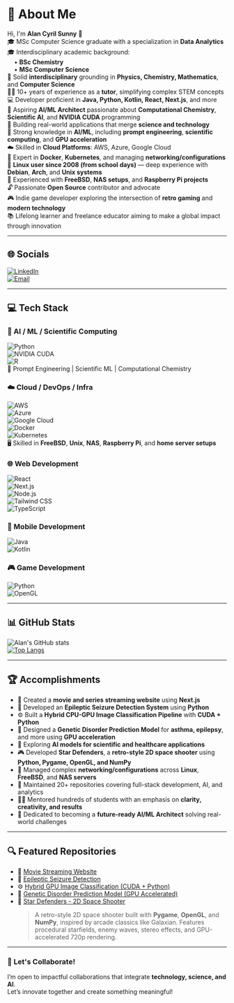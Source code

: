 # 💫 About Me

Hi, I'm **Alan Cyril Sunny** 👋  
🎓 MSc Computer Science graduate with a specialization in **Data Analytics**  
🎓 Interdisciplinary academic background:  
&nbsp;&nbsp;&nbsp;&nbsp;• **BSc Chemistry**  
&nbsp;&nbsp;&nbsp;&nbsp;• **MSc Computer Science**  
🌱 Solid **interdisciplinary** grounding in **Physics, Chemistry, Mathematics**, and **Computer Science**  
👨‍🏫 10+ years of experience as a **tutor**, simplifying complex STEM concepts  
💻 Developer proficient in **Java, Python, Kotlin, React, Next.js**, and more  
🧠 Aspiring **AI/ML Architect** passionate about **Computational Chemistry**, **Scientific AI**, and **NVIDIA CUDA** programming  
🚀 Building real-world applications that merge **science and technology**  
🧬 Strong knowledge in **AI/ML**, including **prompt engineering**, **scientific computing**, and **GPU acceleration**  
☁️ Skilled in **Cloud Platforms**: AWS, Azure, Google Cloud  
🐳 Expert in **Docker**, **Kubernetes**, and managing **networking/configurations**  
🐧 **Linux user since 2008 (from school days)** — deep experience with **Debian**, **Arch**, and **Unix systems**  
🔧 Experienced with **FreeBSD**, **NAS setups**, and **Raspberry Pi projects**  
🔓 Passionate **Open Source** contributor and advocate  
🎮 Indie game developer exploring the intersection of **retro gaming** and **modern technology**  
📚 Lifelong learner and freelance educator aiming to make a global impact through innovation  

---

## 🌐 Socials

[![LinkedIn](https://img.shields.io/badge/LinkedIn-blue?logo=linkedin&logoColor=white)](https://www.linkedin.com/in/alan-cyril-33aa8178/)  
[![Email](https://img.shields.io/badge/Email-alan_cyril%40yahoo.com-red?style=for-the-badge&logo=gmail&logoColor=white)](mailto:alan_cyril@yahoo.com)

---

## 💻 Tech Stack

### 🧠 AI / ML / Scientific Computing  
![Python](https://img.shields.io/badge/Python-3776AB?style=for-the-badge&logo=python&logoColor=white)  
![NVIDIA CUDA](https://img.shields.io/badge/NVIDIA%20CUDA-76B900?style=for-the-badge&logo=nvidia&logoColor=white)  
![R](https://img.shields.io/badge/R-276DC3?style=for-the-badge&logo=r&logoColor=white)  
🧠 Prompt Engineering | Scientific ML | Computational Chemistry

### ☁️ Cloud / DevOps / Infra  
![AWS](https://img.shields.io/badge/AWS-232F3E?style=for-the-badge&logo=amazon-aws&logoColor=white)  
![Azure](https://img.shields.io/badge/Microsoft%20Azure-0078D4?style=for-the-badge&logo=microsoft-azure&logoColor=white)  
![Google Cloud](https://img.shields.io/badge/Google%20Cloud-4285F4?style=for-the-badge&logo=googlecloud&logoColor=white)  
![Docker](https://img.shields.io/badge/Docker-2496ED?style=for-the-badge&logo=docker&logoColor=white)  
![Kubernetes](https://img.shields.io/badge/Kubernetes-326CE5?style=for-the-badge&logo=kubernetes&logoColor=white)  
🖥️ Skilled in **FreeBSD**, **Unix**, **NAS**, **Raspberry Pi**, and **home server setups**

### 🌐 Web Development  
![React](https://img.shields.io/badge/React-61DAFB?style=for-the-badge&logo=react&logoColor=black)  
![Next.js](https://img.shields.io/badge/Next.js-000000?style=for-the-badge&logo=next.js&logoColor=white)  
![Node.js](https://img.shields.io/badge/Node.js-339933?style=for-the-badge&logo=nodedotjs&logoColor=white)  
![Tailwind CSS](https://img.shields.io/badge/Tailwind%20CSS-06B6D4?style=for-the-badge&logo=tailwindcss&logoColor=white)  
![TypeScript](https://img.shields.io/badge/TypeScript-3178C6?style=for-the-badge&logo=typescript&logoColor=white)

### 📱 Mobile Development  
![Java](https://img.shields.io/badge/Java-007396?style=for-the-badge&logo=java&logoColor=white)  
![Kotlin](https://img.shields.io/badge/Kotlin-0095D5?style=for-the-badge&logo=kotlin&logoColor=white)

### 🎮 Game Development  
![Python](https://img.shields.io/badge/Python-3776AB?style=for-the-badge&logo=python&logoColor=white)  
![OpenGL](https://img.shields.io/badge/OpenGL-5586A4?style=for-the-badge&logo=opengl&logoColor=white)  

---

## 📊 GitHub Stats

![Alan's GitHub stats](https://github-readme-stats.vercel.app/api?username=dragonpilee&show_icons=true&theme=radical)  
[![Top Langs](https://github-readme-stats.vercel.app/api/top-langs/?username=dragonpilee&layout=compact&theme=radical)](https://github.com/anuraghazra/github-readme-stats)

---

## 🏆 Accomplishments

- 🎥 Created a **movie and series streaming website** using **Next.js**  
- 🧠 Developed an **Epileptic Seizure Detection System** using **Python**  
- ⚙️ Built a **Hybrid CPU-GPU Image Classification Pipeline** with **CUDA + Python**  
- 🧬 Designed a **Genetic Disorder Prediction Model** for **asthma, epilepsy**, and more using **GPU acceleration**  
- 🔬 Exploring **AI models for scientific and healthcare applications**  
- 🎮 Developed **Star Defenders**, a **retro-style 2D space shooter** using **Python, Pygame, OpenGL, and NumPy**  
- 🐧 Managed complex **networking/configurations** across **Linux**, **FreeBSD**, and **NAS servers**  
- 📘 Maintained 20+ repositories covering full-stack development, AI, and analytics  
- 👨‍🏫 Mentored hundreds of students with an emphasis on **clarity, creativity, and results**  
- 🎯 Dedicated to becoming a **future-ready AI/ML Architect** solving real-world challenges

---

## 🔍 Featured Repositories

- 🎥 [Movie Streaming Website](https://cinegeek-beta.vercel.app/)  
- 🧠 [Epileptic Seizure Detection](https://github.com/dragonpilee/Epileptic-Seizure-Detection-System)  
- ⚙️ [Hybrid GPU Image Classification (CUDA + Python)](https://github.com/dragonpilee/Hybrid-GPU-Image-Classification-Pipeline)  
- 🧬 [Genetic Disorder Prediction Model (GPU Accelerated)](https://github.com/dragonpilee/Genetic-Disorder-Prediction-Model-Trainer-GPU-Accelerated)  
- 🌌 [Star Defenders - 2D Space Shooter](https://github.com/dragonpilee/Star-Defenders)  
  > A retro-style 2D space shooter built with **Pygame**, **OpenGL**, and **NumPy**, inspired by arcade classics like Galaxian. Features procedural starfields, enemy waves, stereo effects, and GPU-accelerated 720p rendering.

---

### 🤝 Let's Collaborate!

I’m open to impactful collaborations that integrate **technology, science, and AI**.  
Let’s innovate together and create something meaningful!
